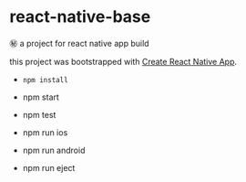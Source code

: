# react-native-base
:secret: a project for react native app build


this project was bootstrapped with [Create React Native App](https://github.com/react-community/create-react-native-app).

* `npm install`

* npm start
* npm test
* npm run ios
* npm run android
* npm run eject